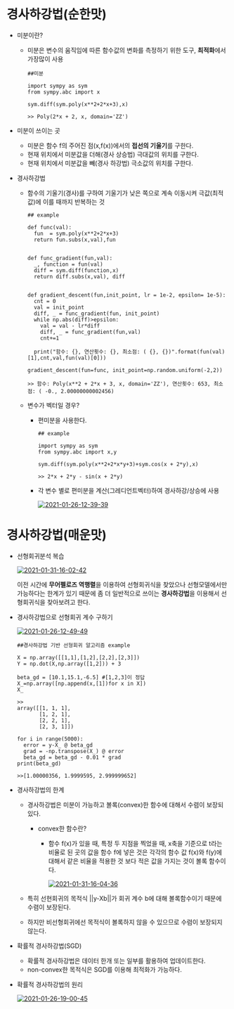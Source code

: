 # 경사하강법(순한맛)

- 미분이란? 

  - 미분은 변수의 움직임에 따른 함수값의 변화를 측정하기 위한 도구, **최적화**에서 가장많이 사용

    ```
    ##미분
    
    import sympy as sym
    from sympy.abc import x
    
    sym.diff(sym.poly(x**2+2*x+3),x)
    
    >> Poly(2*x + 2, x, domain='ZZ')
    ```

- 미분이 쓰이는 곳

  - 미분은 함수 f의 주어진 점(x,f(x))에서의 **접선의 기울기**를 구한다.
  - 현재 위치에서 미분값을 더해(경사 상승법) 극대값의 위치를 구한다.
  - 현재 위치에서 미분값을 빼(경사 하강법) 극소값의 위치를 구한다.



- 경사하강법

  - 함수의 기울기(경사)를 구하여 기울기가 낮은 쪽으로 계속 이동시켜 극값(최적값)에 이를 때까지 반복하는 것

    ```
    ## example
    
    def func(val):
      fun  = sym.poly(x**2+2*x+3)
      return fun.subs(x,val),fun
    
    
    def func_gradient(fun,val):
      _, function = fun(val)
      diff = sym.diff(function,x)
      return diff.subs(x,val), diff
    
    
    def gradient_descent(fun,init_point, lr = 1e-2, epsilon= 1e-5):
      cnt = 0
      val = init_point
      diff, _ = func_gradient(fun, init_point)
      while np.abs(diff)>epsilon:
        val = val - lr*diff
        diff, _ = func_gradient(fun,val)
        cnt+=1
    
      print("함수: {}, 연산횟수: {}, 최소점: ( {}, {})".format(fun(val)[1],cnt,val,fun(val)[0]))
    
    gradient_descent(fun=func, init_point=np.random.uniform(-2,2))
    
    >> 함수: Poly(x**2 + 2*x + 3, x, domain='ZZ'), 연산횟수: 653, 최소점: ( -0., 2.00000000002456)
    
    ```

  - 변수가 벡터일 경우?

    - 편미분을 사용한다.

      ```
      ## example
      
      import sympy as sym
      from sympy.abc import x,y
      
      sym.diff(sym.poly(x**2+2*x*y+3)+sym.cos(x + 2*y),x)
      
      >> 2*x + 2*y - sin(x + 2*y)
      ```

    - 각 변수 별로 편미분을 계산(그레디언트벡터)하여 경사하강/상승에 사용

      <a href="https://ibb.co/YNXhCML"><img src="https://i.ibb.co/FhXzrMD/2021-01-26-12-39-39.png" alt="2021-01-26-12-39-39" border="0"></a>

      



# 경사하강법(매운맛)

- 선형회귀분석 복습

  <a href="https://ibb.co/ykpvNFs"><img src="https://i.ibb.co/KsD45xy/2021-01-31-16-02-42.png" alt="2021-01-31-16-02-42" border="0"></a>

  이전 시간에 **무어펠로즈 역행렬**을 이용하여 선형회귀식을 찾았으나 선형모델에서만 가능하다는 한계가 있기 때문에 좀 더 일반적으로 쓰이는 **경사하강법**을 이용해서 선형회귀식을 찾아보려고 한다.

- 경사하강법으로 선형회귀 계수 구하기

  <a href="https://ibb.co/MPdqL4k"><img src="https://i.ibb.co/j3t7F2k/2021-01-26-12-49-49.png" alt="2021-01-26-12-49-49" border="0"></a>

  ```
  ##경사하강법 기반 선형회귀 알고리즘 example
  
  X = np.array([[1,1],[1,2],[2,2],[2,3]])
  Y = np.dot(X,np.array([1,2])) + 3
  
  beta_gd = [10.1,15.1,-6.5] #[1,2,3]이 정답
  X_=np.array([np.append(x,[1])for x in X])
  X_
  
  >>
  array([[1, 1, 1],
         [1, 2, 1],
         [2, 2, 1],
         [2, 3, 1]])
         
  for i in range(5000):
  	error = y-X_ @ beta_gd
  	grad = -np.transpose(X_) @ error
  	beta_gd = beta_gd - 0.01 * grad
  print(beta_gd)
  
  >>[1.00000356, 1.9999595, 2.999999652]
  ```



- 경사하강법의 한계
  - 경사하강법은 미분이 가능하고 볼록(convex)한 함수에 대해서 수렴이 보장되있다.
  
    - convex한 함수란?
  
      - 함수 f(x)가 있을 때, 특정 두 지점을 찍었을 때, x축을 기준으로 t라는 비율로 된 곳의 값을 함수 f에 넣은 것은 각각의 함수 값 f(x)와 f(y)에 대해서 같은 비율을 적용한 것 보다 적은 값을 가지는 것이 볼록 함수이다.
  
        <a href="https://imgbb.com/"><img src="https://i.ibb.co/1GcSnfN/2021-01-31-16-04-36.png" alt="2021-01-31-16-04-36" border="0"></a>
  
        
  
  - 특히 선현회귀의 목적식 ||y-Xb||가 회귀 계수 b에 대해 볼록함수이기 때문에 수렴이 보장된다.
  
  - 하지만 비선형회귀에선 목적식이 볼록하지 않을 수 있으므로 수렴이 보장되지 않는다.



- 확률적 경사하강법(SGD)

  - 확률적 경사하강법은 데이터 한개 또는 일부를 활용하여 업데이트한다.
  - non-convex한 목적식은 SGD를 이용해 최적화가 가능하다.

  

- 확률적 경사하강법의 원리

  <a href="https://ibb.co/jDf4qGM"><img src="https://i.ibb.co/ZxXTvK8/2021-01-26-19-00-45.png" alt="2021-01-26-19-00-45" border="0"></a>